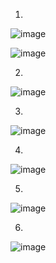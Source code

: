 1. 
![image](https://user-images.githubusercontent.com/93025147/142220629-7b499a90-2c80-4839-a4a4-97b9da883ecd.png)

![image](https://user-images.githubusercontent.com/93025147/142220784-e4aa1919-d2d1-4bea-b4d7-0df3d74d82fa.png)

2. 
![image](https://user-images.githubusercontent.com/93025147/142221265-657457ca-0540-436f-a71f-d6d56c2bf72c.png)

3. 
![image](https://user-images.githubusercontent.com/93025147/142221849-e30bb03e-71e8-4290-83ed-6d34f1cb84f8.png)

4. 
![image](https://user-images.githubusercontent.com/93025147/142222307-03410382-3c09-4c32-8bc0-af350e06dfa3.png)

5. 
![image](https://user-images.githubusercontent.com/93025147/142222628-219e8c7a-9d1a-4fa1-9f3e-cad5d2edab29.png)

6. 
![image](https://user-images.githubusercontent.com/93025147/142223420-90bc9db2-2257-43d2-908c-b0cc40a3f940.png)



